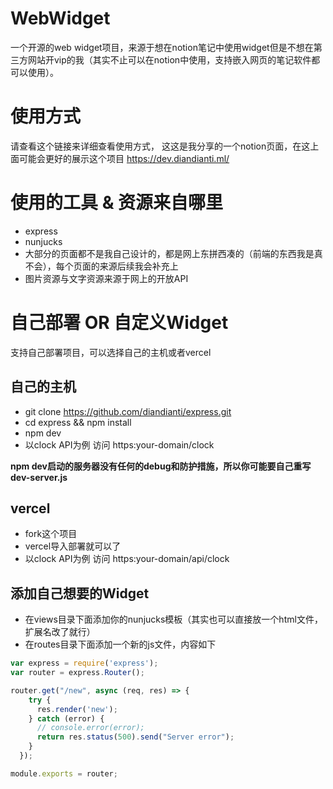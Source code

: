 # WebWidget

一个开源的web widget项目，来源于想在notion笔记中使用widget但是不想在第三方网站开vip的我（其实不止可以在notion中使用，支持嵌入网页的笔记软件都可以使用）。

# 使用方式

请查看这个链接来详细查看使用方式， 这这是我分享的一个notion页面，在这上面可能会更好的展示这个项目  https://dev.diandianti.ml/

# 使用的工具 & 资源来自哪里

- express
- nunjucks
- 大部分的页面都不是我自己设计的，都是网上东拼西凑的（前端的东西我是真不会），每个页面的来源后续我会补充上
- 图片资源与文字资源来源于网上的开放API

# 自己部署 OR 自定义Widget

支持自己部署项目，可以选择自己的主机或者vercel

## 自己的主机
- git clone https://github.com/diandianti/express.git
- cd express && npm install
- npm dev
- 以clock API为例 访问 https:your-domain/clock

**npm dev启动的服务器没有任何的debug和防护措施，所以你可能要自己重写dev-server.js**

## vercel
- fork这个项目
- vercel导入部署就可以了
- 以clock API为例 访问 https:your-domain/api/clock

## 添加自己想要的Widget
- 在views目录下面添加你的nunjucks模板（其实也可以直接放一个html文件，扩展名改了就行）
- 在routes目录下面添加一个新的js文件，内容如下
```javascript
var express = require('express');
var router = express.Router();

router.get("/new", async (req, res) => {
    try {
      res.render('new');
    } catch (error) {
      // console.error(error);
      return res.status(500).send("Server error");
    }
  });

module.exports = router;
```
